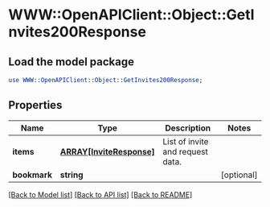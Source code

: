 # WWW::OpenAPIClient::Object::GetInvites200Response

## Load the model package
```perl
use WWW::OpenAPIClient::Object::GetInvites200Response;
```

## Properties
Name | Type | Description | Notes
------------ | ------------- | ------------- | -------------
**items** | [**ARRAY[InviteResponse]**](InviteResponse.md) | List of invite and request data. | 
**bookmark** | **string** |  | [optional] 

[[Back to Model list]](../README.md#documentation-for-models) [[Back to API list]](../README.md#documentation-for-api-endpoints) [[Back to README]](../README.md)


